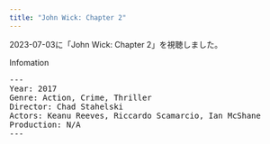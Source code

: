 ```yaml
---
title: "John Wick: Chapter 2"
---
```

2023-07-03に「John Wick: Chapter 2」を視聴しました。

Infomation
<pre>
---
Year: 2017
Genre: Action, Crime, Thriller
Director: Chad Stahelski
Actors: Keanu Reeves, Riccardo Scamarcio, Ian McShane
Production: N/A
---
</pre>